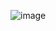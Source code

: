 ![image](https://github.com/ilrexho2011/Project-EULER-Possible-Solutions-Problems-101_to_200/assets/61479363/8dc47fdd-4c7a-4b89-9870-33973f379c08)

